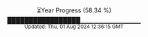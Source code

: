 <p align="center">
⏳Year Progress (58.34 %) <br>
█████████████████▁▁▁▁▁▁▁▁▁▁▁▁▁ <br>
<sub>Updated: Thu, 01 Aug 2024 12:36:15 GMT</sub>
</p>


